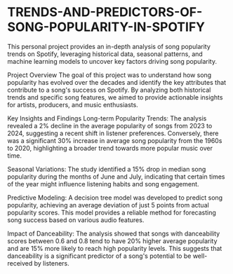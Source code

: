 # TRENDS-AND-PREDICTORS-OF-SONG-POPULARITY-IN-SPOTIFY

This personal project provides an in-depth analysis of song popularity trends on Spotify, leveraging historical data, seasonal patterns, and machine learning models to uncover key factors driving song popularity.

Project Overview
The goal of this project was to understand how song popularity has evolved over the decades and identify the key attributes that contribute to a song's success on Spotify. By analyzing both historical trends and specific song features, we aimed to provide actionable insights for artists, producers, and music enthusiasts.

Key Insights and Findings
Long-term Popularity Trends: The analysis revealed a 2% decline in the average popularity of songs from 2023 to 2024, suggesting a recent shift in listener preferences. Conversely, there was a significant 30% increase in average song popularity from the 1960s to 2020, highlighting a broader trend towards more popular music over time.

Seasonal Variations: The study identified a 15% drop in median song popularity during the months of June and July, indicating that certain times of the year might influence listening habits and song engagement.

Predictive Modeling: A decision tree model was developed to predict song popularity, achieving an average deviation of just 5 points from actual popularity scores. This model provides a reliable method for forecasting song success based on various audio features.

Impact of Danceability: The analysis showed that songs with danceability scores between 0.6 and 0.8 tend to have 20% higher average popularity and are 15% more likely to reach high popularity levels. This suggests that danceability is a significant predictor of a song's potential to be well-received by listeners.
